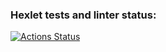 ### Hexlet tests and linter status:
[![Actions Status](https://github.com/ViktorBlyakherov/java-project-lvl4/workflows/hexlet-check/badge.svg)](https://github.com/ViktorBlyakherov/java-project-lvl4/actions)